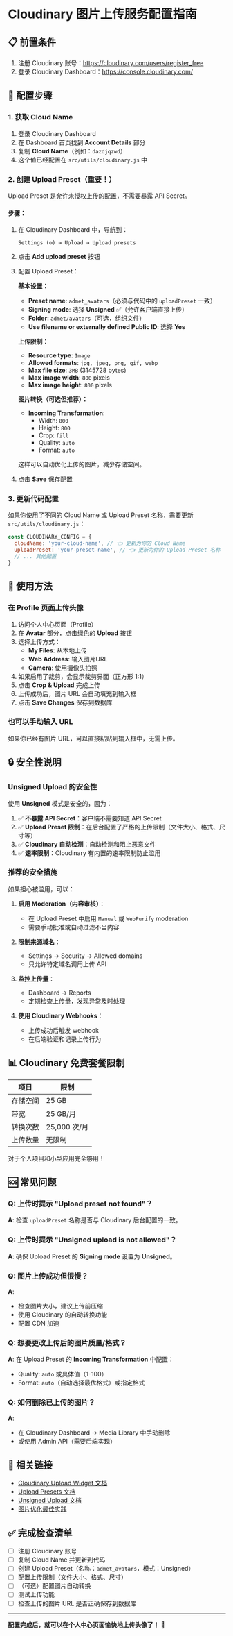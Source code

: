 # Cloudinary 图片上传服务配置指南

## 📋 前置条件

1. 注册 Cloudinary 账号：https://cloudinary.com/users/register_free
2. 登录 Cloudinary Dashboard：https://console.cloudinary.com/

## 🔧 配置步骤

### 1. 获取 Cloud Name

1. 登录 Cloudinary Dashboard
2. 在 Dashboard 首页找到 **Account Details** 部分
3. 复制 **Cloud Name**（例如：`dazdjqzwd`）
4. 这个值已经配置在 `src/utils/cloudinary.js` 中

### 2. 创建 Upload Preset（重要！）

Upload Preset 是允许未授权上传的配置，不需要暴露 API Secret。

#### 步骤：

1. 在 Cloudinary Dashboard 中，导航到：
   ```
   Settings (⚙️) → Upload → Upload presets
   ```

2. 点击 **Add upload preset** 按钮

3. 配置 Upload Preset：

   **基本设置：**
   - **Preset name**: `admet_avatars`（必须与代码中的 `uploadPreset` 一致）
   - **Signing mode**: 选择 **Unsigned** ✅（允许客户端直接上传）
   - **Folder**: `admet/avatars`（可选，组织文件）
   - **Use filename or externally defined Public ID**: 选择 **Yes**

   **上传限制：**
   - **Resource type**: `Image`
   - **Allowed formats**: `jpg, jpeg, png, gif, webp`
   - **Max file size**: `3MB` (3145728 bytes)
   - **Max image width**: `800` pixels
   - **Max image height**: `800` pixels

   **图片转换（可选但推荐）：**
   - **Incoming Transformation**:
     - Width: `800`
     - Height: `800`
     - Crop: `fill`
     - Quality: `auto`
     - Format: `auto`
   
   这样可以自动优化上传的图片，减少存储空间。

4. 点击 **Save** 保存配置

### 3. 更新代码配置

如果你使用了不同的 Cloud Name 或 Upload Preset 名称，需要更新 `src/utils/cloudinary.js`：

```javascript
const CLOUDINARY_CONFIG = {
  cloudName: 'your-cloud-name', // 👈 更新为你的 Cloud Name
  uploadPreset: 'your-preset-name', // 👈 更新为你的 Upload Preset 名称
  // ... 其他配置
}
```

## 🚀 使用方法

### 在 Profile 页面上传头像

1. 访问个人中心页面（Profile）
2. 在 **Avatar** 部分，点击绿色的 **Upload** 按钮
3. 选择上传方式：
   - **My Files**: 从本地上传
   - **Web Address**: 输入图片URL
   - **Camera**: 使用摄像头拍照
4. 如果启用了裁剪，会显示裁剪界面（正方形 1:1）
5. 点击 **Crop & Upload** 完成上传
6. 上传成功后，图片 URL 会自动填充到输入框
7. 点击 **Save Changes** 保存到数据库

### 也可以手动输入 URL

如果你已经有图片 URL，可以直接粘贴到输入框中，无需上传。

## 🔒 安全性说明

### Unsigned Upload 的安全性

使用 **Unsigned** 模式是安全的，因为：

1. ✅ **不暴露 API Secret**：客户端不需要知道 API Secret
2. ✅ **Upload Preset 限制**：在后台配置了严格的上传限制（文件大小、格式、尺寸等）
3. ✅ **Cloudinary 自动检测**：自动检测和阻止恶意文件
4. ✅ **速率限制**：Cloudinary 有内置的速率限制防止滥用

### 推荐的安全措施

如果担心被滥用，可以：

1. **启用 Moderation（内容审核）**：
   - 在 Upload Preset 中启用 `Manual` 或 `WebPurify` moderation
   - 需要手动批准或自动过滤不当内容

2. **限制来源域名**：
   - Settings → Security → Allowed domains
   - 只允许特定域名调用上传 API

3. **监控上传量**：
   - Dashboard → Reports
   - 定期检查上传量，发现异常及时处理

4. **使用 Cloudinary Webhooks**：
   - 上传成功后触发 webhook
   - 在后端验证和记录上传行为

## 📊 Cloudinary 免费套餐限制

| 项目 | 限制 |
|------|------|
| 存储空间 | 25 GB |
| 带宽 | 25 GB/月 |
| 转换次数 | 25,000 次/月 |
| 上传数量 | 无限制 |

对于个人项目和小型应用完全够用！

## 🆘 常见问题

### Q: 上传时提示 "Upload preset not found"？
**A**: 检查 `uploadPreset` 名称是否与 Cloudinary 后台配置的一致。

### Q: 上传时提示 "Unsigned upload is not allowed"？
**A**: 确保 Upload Preset 的 **Signing mode** 设置为 **Unsigned**。

### Q: 图片上传成功但很慢？
**A**: 
- 检查图片大小，建议上传前压缩
- 使用 Cloudinary 的自动转换功能
- 配置 CDN 加速

### Q: 想要更改上传后的图片质量/格式？
**A**: 在 Upload Preset 的 **Incoming Transformation** 中配置：
- Quality: `auto` 或具体值（1-100）
- Format: `auto`（自动选择最优格式）或指定格式

### Q: 如何删除已上传的图片？
**A**: 
- 在 Cloudinary Dashboard → Media Library 中手动删除
- 或使用 Admin API（需要后端实现）

## 🔗 相关链接

- [Cloudinary Upload Widget 文档](https://cloudinary.com/documentation/upload_widget)
- [Upload Presets 文档](https://cloudinary.com/documentation/upload_presets)
- [Unsigned Upload 文档](https://cloudinary.com/documentation/upload_images#unsigned_upload)
- [图片优化最佳实践](https://cloudinary.com/documentation/image_optimization)

## ✅ 完成检查清单

- [ ] 注册 Cloudinary 账号
- [ ] 复制 Cloud Name 并更新到代码
- [ ] 创建 Upload Preset（名称：`admet_avatars`，模式：Unsigned）
- [ ] 配置上传限制（文件大小、格式、尺寸）
- [ ] （可选）配置图片自动转换
- [ ] 测试上传功能
- [ ] 检查上传的图片 URL 是否正确保存到数据库

---

**配置完成后，就可以在个人中心页面愉快地上传头像了！** 🎉

